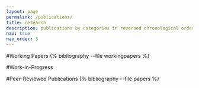 ```yaml
---
layout: page
permalink: /publications/
title: research
description: publications by categories in reversed chronological order. generated by jekyll-scholar.
nav: true
nav_order: 3
---
```


<!-- _pages/publications.md -->
<div class="publications">

#Working Papers
{% bibliography --file workingpapers %}

#Work-in-Progress

#Peer-Reviewed Publications
{% bibliography --file papers %}

</div>
